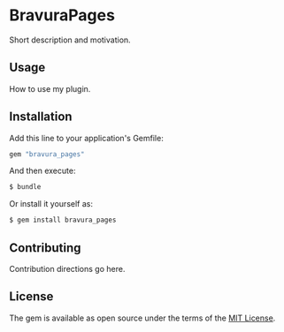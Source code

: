 # BravuraPages
Short description and motivation.

## Usage
How to use my plugin.

## Installation
Add this line to your application's Gemfile:

```ruby
gem "bravura_pages"
```

And then execute:
```bash
$ bundle
```

Or install it yourself as:
```bash
$ gem install bravura_pages
```

## Contributing
Contribution directions go here.

## License
The gem is available as open source under the terms of the [MIT License](https://opensource.org/licenses/MIT).
